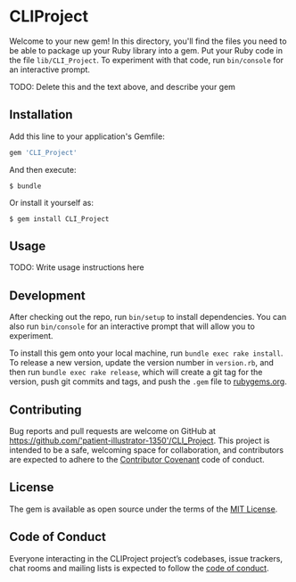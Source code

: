 # CLIProject

Welcome to your new gem! In this directory, you'll find the files you need to be able to package up your Ruby library into a gem. Put your Ruby code in the file `lib/CLI_Project`. To experiment with that code, run `bin/console` for an interactive prompt.

TODO: Delete this and the text above, and describe your gem

## Installation

Add this line to your application's Gemfile:

```ruby
gem 'CLI_Project'
```

And then execute:

    $ bundle

Or install it yourself as:

    $ gem install CLI_Project

## Usage

TODO: Write usage instructions here

## Development

After checking out the repo, run `bin/setup` to install dependencies. You can also run `bin/console` for an interactive prompt that will allow you to experiment.

To install this gem onto your local machine, run `bundle exec rake install`. To release a new version, update the version number in `version.rb`, and then run `bundle exec rake release`, which will create a git tag for the version, push git commits and tags, and push the `.gem` file to [rubygems.org](https://rubygems.org).

## Contributing

Bug reports and pull requests are welcome on GitHub at https://github.com/'patient-illustrator-1350'/CLI_Project. This project is intended to be a safe, welcoming space for collaboration, and contributors are expected to adhere to the [Contributor Covenant](http://contributor-covenant.org) code of conduct.

## License

The gem is available as open source under the terms of the [MIT License](https://opensource.org/licenses/MIT).

## Code of Conduct

Everyone interacting in the CLIProject project’s codebases, issue trackers, chat rooms and mailing lists is expected to follow the [code of conduct](https://github.com/'patient-illustrator-1350'/CLI_Project/blob/master/CODE_OF_CONDUCT.md).
